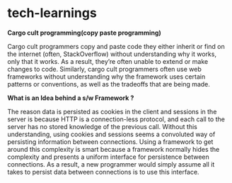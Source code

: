 # tech-learnings

**Cargo cult programming(copy paste programming)**

Cargo cult programmers copy and paste code they
either inherit or find on the internet (often, StackOverflow) without understanding why
it works, only that it works. As a result, they’re often unable to extend or make changes
to code. Similarly, cargo cult programmers often use web frameworks without understanding why the framework uses certain patterns or conventions, as well as the tradeoffs that are being made.

**What is an Idea behind a s/w Framework ?**

The reason data is persisted as cookies in the client and sessions in the server is because HTTP is a connection-less protocol, and each call to the server has no stored knowledge of the previous call. Without this understanding, using cookies and sessions seems a convoluted way of persisting information between connections. Using a framework to get around this complexity is smart because a framework normally hides the complexity and presents a uniform interface for persistence between connections. As a result, a new programmer would simply assume all it takes to persist data between connections is to use this interface.
